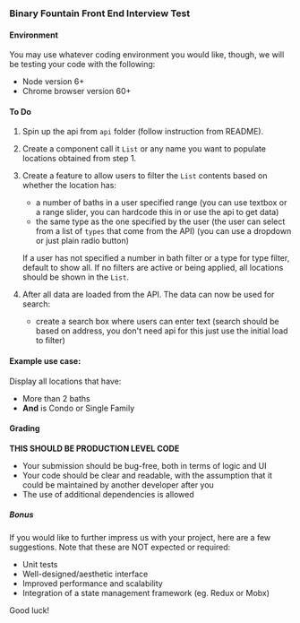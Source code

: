 ### Binary Fountain Front End Interview Test

#### Environment

You may use whatever coding environment you would like, though, we will be testing your code with the following:

- Node version 6+ 
- Chrome browser version 60+

#### To Do

1. Spin up the api from `api` folder (follow instruction from README).
2. Create a component call it `List` or any name you want to populate locations obtained from step 1.
3. Create a feature to allow users to filter the `List` contents based on whether the location has:
    * a number of baths in a user specified range (you can use textbox or a range slider, you can hardcode this in or use the api to get data)
    * the same type as the one specified by the user (the user can select from a list of `types` that come from the API) (you can use a dropdown or just plain radio button)
    

    If a user has not specified a number in bath filter or a type for type filter, default to show all. If no filters are active or being applied, all locations should be shown in the `List`. 
4. After all data are loaded from the API. The data can now be used for search:
    * create a search box where users can enter text (search should be based on address, you don't need api for this just use the initial load to filter)

#### Example use case:

Display all locations that have:
   * More than 2 baths
   * **And** is Condo or Single Family

#### Grading

**THIS SHOULD BE PRODUCTION LEVEL CODE**

* Your submission should be bug-free, both in terms of logic and UI
* Your code should be clear and readable, with the assumption that it could be maintained by another developer after you
* The use of additional dependencies is allowed

##### Bonus

If you would like to further impress us with your project, here are a few suggestions. Note that these are NOT expected or required:

* Unit tests
* Well-designed/aesthetic interface
* Improved performance and scalability
* Integration of a state management framework (eg. Redux or Mobx)

Good luck!
